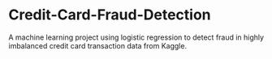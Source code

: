 # Credit-Card-Fraud-Detection
A machine learning project using logistic regression to detect fraud in highly imbalanced credit card transaction data from Kaggle.
